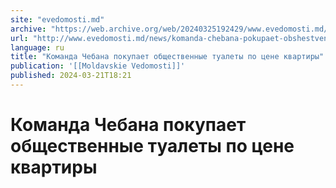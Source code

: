 ```yaml
---
site: "evedomosti.md"
archive: "https://web.archive.org/web/20240325192429/www.evedomosti.md/news/komanda-chebana-pokupaet-obshestvennye-tualety-po-cene-kvart"
url: "http://www.evedomosti.md/news/komanda-chebana-pokupaet-obshestvennye-tualety-po-cene-kvart"
language: ru
title: "Команда Чебана покупает общественные туалеты по цене квартиры"
publication: '[[Moldavskie Vedomosti]]'
published: 2024-03-21T18:21
---
```


# Команда Чебана покупает общественные туалеты по цене квартиры

